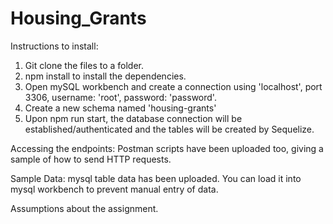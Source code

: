 # Housing_Grants

Instructions to install:
1. Git clone the files to a folder.
2. npm install to install the dependencies.
3. Open mySQL workbench and create a connection using 'localhost', port 3306, username: 'root', password: 'password'.
4. Create a new schema named 'housing-grants'
5. Upon npm run start, the database connection will be established/authenticated and the tables will be created by Sequelize.

Accessing the endpoints:
Postman scripts have been uploaded too, giving a sample of how to send HTTP requests. 

Sample Data:
mysql table data has been uploaded. You can load it into mysql workbench to prevent manual entry of data.

Assumptions about the assignment.
